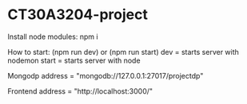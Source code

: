 # CT30A3204-project

Install node modules: npm i

How to start: (npm run dev) or (npm run start)
    dev = starts server with nodemon
    start = starts server with node

Mongodp address = "mongodb://127.0.0.1:27017/projectdp"

Frontend address = "http://localhost:3000/"